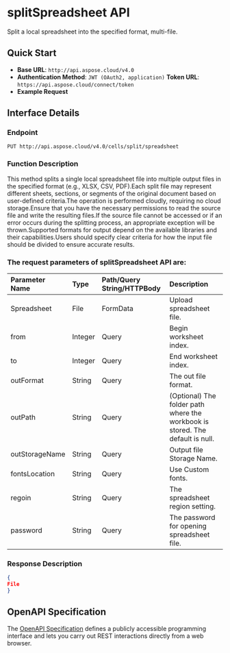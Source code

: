 # **splitSpreadsheet API**

Split a local spreadsheet into the specified format, multi-file. 

## **Quick Start**

- **Base URL**: `http://api.aspose.cloud/v4.0`
- **Authentication Method**: `JWT (OAuth2, application)`  **Token URL**: `https://api.aspose.cloud/connect/token`
- **Example Request** 
<script src="https://gist.github.com/aspose-cells-cloud-gists/8a5b324fdf3e574dbd747c1a1e24b05d.js?file=Example40_SplitLocalFile.cs"></script>

## **Interface Details**

### **Endpoint** 

```
PUT http://api.aspose.cloud/v4.0/cells/split/spreadsheet
```

### **Function Description**
This method splits a single local spreadsheet file into multiple output files in the specified format (e.g., XLSX, CSV, PDF).Each split file may represent different sheets, sections, or segments of the original document based on user-defined criteria.The operation is performed cloudly, requiring no cloud storage.Ensure that you have the necessary permissions to read the source file and write the resulting files.If the source file cannot be accessed or if an error occurs during the splitting process, an appropriate exception will be thrown.Supported formats for output depend on the available libraries and their capabilities.Users should specify clear criteria for how the input file should be divided to ensure accurate results.

### The request parameters of **splitSpreadsheet** API are: 

| Parameter Name | Type | Path/Query String/HTTPBody | Description | 
| :- | :- | :- |:- | 
|Spreadsheet|File|FormData|Upload spreadsheet file.|
|from|Integer|Query|Begin worksheet index.|
|to|Integer|Query|End worksheet index.|
|outFormat|String|Query|The out file format.|
|outPath|String|Query|(Optional) The folder path where the workbook is stored. The default is null.|
|outStorageName|String|Query|Output file Storage Name.|
|fontsLocation|String|Query|Use Custom fonts.|
|regoin|String|Query|The spreadsheet region setting.|
|password|String|Query|The password for opening spreadsheet file.|


### **Response Description**
```json
{
File
}
```

## OpenAPI Specification

The [OpenAPI Specification](https://reference.aspose.cloud/cells/#/DataProcessingController/SplitSpreadsheet) defines a publicly accessible programming interface and lets you carry out REST interactions directly from a web browser.

